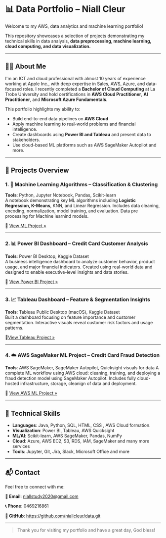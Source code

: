 # 📊 Data Portfolio – Niall Cleur

Welcome to my AWS, data analytics and machine learning portfolio!  

This repository showcases a selection of projects demonstrating my technical skills in data analysis, **data preprocessing, machine learning, cloud computing, and data visualization.**

---

## 👨‍💻 About Me

I'm an ICT and cloud professional with almost 10 years of experience working at Apple Inc., with deep expertise in Sales, AWS, Azure, and data-focused roles. I recently completed a **Bachelor of Cloud Computing** at La Trobe University and hold certifications in **AWS Cloud Practitioner**, **AI Practitioner**, and **Microsoft Azure Fundamentals**.

This portfolio highlights my ability to:
- Build end-to-end data pipelines on **AWS Cloud**
- Apply machine learning to real-world problems and financial intelligence.
- Create dashboards using **Power BI and Tableau** and present data to stakeholders.
- Use cloud-based ML platforms such as AWS SageMaker Autopilot and more.

---

## 📁 Projects Overview

### 1. 🧠 Machine Learning Algorithms – Classification & Clustering
**Tools**: Python, Jupyter Notebook, Pandas, Scikit-learn  
A notebook demonstrating key ML algorithms including **Logistic Regression, K-Means**, KNN, and Linear Regression. Includes data cleaning, encoding, normalization, model training, and evaluation. Data pre processing for Machine learnind models.

🔗 [View ML Project »](https://github.com/niallcleur/data/tree/f08605364db696bd5b6b87c514aa4190a8b8c2b4/ML_Models)


---

### 2. 📊 Power BI Dashboard – Credit Card Customer Analysis
**Tools**: Power BI Desktop, Kaggle Dataset  
A business intelligence dashboard to analyze customer behavior, product usage, and major financial indicators. Created using real-world data and designed to enable executive-level insights and data stories.  

🔗 [View Power BI Project »](https://github.com/niallcleur/data/tree/f08605364db696bd5b6b87c514aa4190a8b8c2b4/PowerBI_CreditCard_Dashboard)


---

### 3. 📈 Tableau Dashboard – Feature & Segmentation Insights
**Tools**: Tableau Public Desktop (macOS), Kaggle Dataset  
Built a dashboard focusing on feature importance and customer segmentation. Interactive visuals reveal customer risk factors and usage patterns. 

🔗[View Tableau Project »](https://github.com/niallcleur/data/tree/f08605364db696bd5b6b87c514aa4190a8b8c2b4/Tableau_CreditCard_Dashboard)

---

### 4. ☁️ AWS SageMaker ML Project – Credit Card Fraud Detection
**Tools**: AWS SageMaker, SageMaker Autopilot, Quicksight visuals for data
A complete ML workflow using AWS cloud: cleaning, training, and deploying a fraud detection model using SageMaker Autopilot. Includes fully cloud-hosted infrastructure, storage, cleanign of data and deployment.  

🔗 [View AWS ML Project »](https://github.com/niallcleur/data/tree/c1f3ce95a4d5b5257214a68a30128c4208fae245/AWS_Fraud_Detection)

---

## 📌 Technical Skills

- **Languages**: Java, Python, SQL, HTML, CSS , AWS Cloud formation. 
- **Visualization**: Power BI, Tableau, AWS Quicksight
- **ML/AI**: Scikit-learn, AWS SageMaker, Pandas, NumPy  
- **Cloud**: Azure, AWS EC2, S3, RDS, IAM, SageMaker and many more services
- **Tools**: Jupyter, Git, Jira, Slack, Microsoft Office and more

---

## 📬 Contact

Feel free to connect with me:

**📧 Email**: niallstudy2020@gmail.com  

**📞 Phone**: 0469216861  

**🔗 GitHub**: https://github.com/niallcleur/data.git

---

> Thank you for visiting my portfolio and have a great day, God bless!

